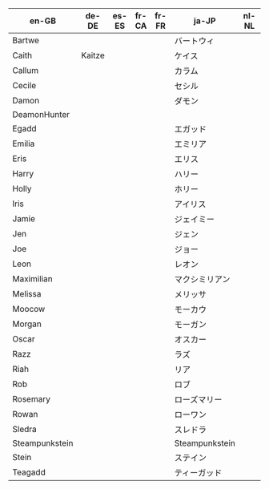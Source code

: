 | en-GB			| de-DE			| es-ES			| fr-CA			| fr-FR			| ja-JP			| nl-NL			| pt-BR			| ro-RO			| sv-SE			| tr-TR			| zh-CN			|
| ------------- | ------------- | ------------- | ------------- | ------------- | ------------- | ------------- | ------------- | ------------- | ------------- | ------------- | ------------- |
| Bartwe		|				|				|				|				| バートウィ		|				|				|				|				|				|				|
| Caith 		| Kaitze 		|				|				|				| ケイス			|				|				|				|				|				|				|
| Callum		|				|				|				|				| カラム			|				|				|				|				|				|				|
| Cecile		|				|				|				|				| セシル			|				|				|				|				|				|				|
| Damon			|				|				|				|				| ダモン			|				|				|				|				|				|				|
| DeamonHunter	|				|				|				|				|				|				|				|				|				|				|				|
| Egadd			|				|				|				|				| エガッド			|				|				|				|				|				|				|
| Emilia		|				|				|				|				| エミリア			|				|				|				|				|				|				|
| Eris			|				|				|				|				| エリス			|				|				|				|				|				|				|
| Harry			|				|				|				|				| ハリー			|				|				|				|				|				|				|
| Holly			|				|				|				|				| ホリー			|				|				|				|				|				|				|
| Iris			|				|				|				|				| アイリス			|				|				|				|				|				|				|
| Jamie			|				|				|				|				| ジェイミー			|				|				|				|				|				|				|
| Jen			|				|				|				|				| ジェン			|				|				|				|				|				|				|
| Joe			|				|				|				|				| ジョー			|				|				|				|				|				|				|
| Leon			|				|				|				|				| レオン			|				|				|				|				|				|				|
| Maximilian	|				|				|				|				| マクシミリアン		|				|				|				|				|				|				|
| Melissa		|				|				|				|				| メリッサ			|				|				|				|				|				|				|
| Moocow		|				|				|				|				| モーカウ			|				|				|				|				|				|				|
| Morgan		|				|				|				|				| モーガン			|				|				|				|				|				|				|
| Oscar			|				|				|				|				| オスカー			|				|				|				|				|				|				|
| Razz			|				|				|				|				| ラズ			|				|				|				|				|				|				|
| Riah			|				|				|				|				| リア			|				|				|				|				|				|				|
| Rob			|				|				|				|				| ロブ			|				|				|				|				|				|				|
| Rosemary		|				|				|				|				| ローズマリー		|				|				|				|				|				|				|
| Rowan			|				|				|				|				| ローワン			|				|				|				|				|				|				|
| Sledra		|				|				|				|				| スレドラ			|				|				|				|				|				|				|
| Steampunkstein|				|				|				|				| Steampunkstein|				|				|				|				|				|				|
| Stein			|				|				|				|				| ステイン			|				|				|				|				|				|				|
| Teagadd		|				|				|				|				| ティーガッド		|				|				|				|				|				|				|
